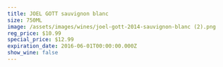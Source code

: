 ```yaml
---
title: JOEL GOTT sauvignon blanc
size: 750ML
image: /assets/images/wines/joel-gott-2014-sauvignon-blanc (2).png
reg_price: $10.99
special_price: $12.99
expiration_date: 2016-06-01T00:00:00.000Z
show_wine: false
---
```



